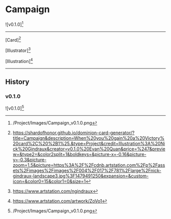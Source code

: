 # Campaign

![v0.1.0][^v0.1.0]

---

[Card][^Card]

[Illustrator][^Illustrator]

[Illustration][^Illustration]

---

## History

### v0.1.0

![v0.1.0][^v0.1.0]

[^v0.1.0]: /Project/Images/Campaign_v0.1.0.png
[^Card]: https://shardofhonor.github.io/dominion-card-generator/?title=Campaign&description=When%20you%20gain%20a%20Victory%20card%2C%20%2B1%25.&type=Project&credit=Illustration%3A%20Nick%20Gindraux&creator=v0.1.0%20Evan%20Quan&price=%247&preview=&type2=&color2split=1&boldkeys=&picture-x=-0.16&picture-y=-0.3&picture-zoom=1.5&picture=https%3A%2F%2Fcdnb.artstation.com%2Fp%2Fassets%2Fimages%2Fimages%2F004%2F017%2F781%2Flarge%2Fnick-gindraux-landscape3.jpg%3F1479491250&expansion=&custom-icon=&color0=15&color1=0&size=1
[^Illustrator]: https://www.artstation.com/ngindraux
[^Illustration]: https://www.artstation.com/artwork/ZoVo1
